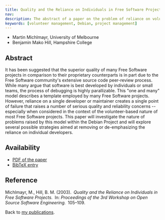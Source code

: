 ```yaml
---
title: Quality and the Reliance on Individuals in Free Software Projects
nav:
description: The abstract of a paper on the problem of reliance on volunteer developers
keywords: [volunteer management, Debian, project management]
---
```


<ul class = "author">
<li><span class = "author">Martin Michlmayr,</span>
    <span class = "affiliation">University of Melbourne</span></li>
<li><span class = "author">Benjamin Mako Hill,</span>
    <span class = "affiliation">Hampshire College</span></li>
</ul>

<h2>Abstract</h2>

It has been suggested that the superior quality of many Free Software
projects in comparison to their proprietary counterparts is in part due to
the Free Software community's extensive source code peer-review process.
While many argue that software is best developed by individuals or small
teams, the process of debugging is highly parallizable.  This "one and
many" model describes a template employed by many Free Software projects.
However, reliance on a single developer or maintainer creates a single
point of failure that raises a number of serious quality and reliability
concerns -- especially when considered in the context of the
volunteer-based nature of most Free Software projects.  This paper will
investigate the nature of problems raised by this model within the Debian
Project and will explore several possible strategies aimed at removing or
de-emphasizing the reliance on individual developers.

<h2>Availability</h2>

<ul>

<li><a href = "../michlmayr_hill-reliance.pdf">PDF of the paper</a></li>

<li><a href = "../michlmayr_hill-reliance.bib">BibTeX entry</a></li>

</ul>

<h2>Reference</h2>

Michlmayr, M., Hill, B. M. (2003).&ensp;<i>Quality and the Reliance on
Individuals in Free Software Projects.</i>&ensp;In: <i>Proceedings of the 3rd
Workshop on Open Source Software Engineering.</i>&ensp;105&ndash;109.

Back to <a href = "..">my publications</a>.


